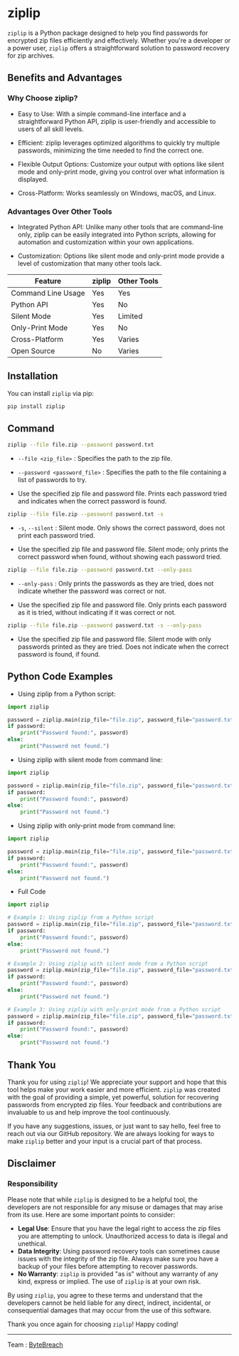 # ziplip

`ziplip` is a Python package designed to help you find passwords for encrypted zip files efficiently and effectively. Whether you're a developer or a power user, `ziplip` offers a straightforward solution to password recovery for zip archives.

## Benefits and Advantages
### Why Choose ziplip?

- Easy to Use: With a simple command-line interface and a straightforward Python API, ziplip is user-friendly and accessible to users of all skill levels.

- Efficient: ziplip leverages optimized algorithms to quickly try multiple passwords, minimizing the time needed to find the correct one.

- Flexible Output Options: Customize your output with options like silent mode and only-print mode, giving you control over what information is displayed.

- Cross-Platform: Works seamlessly on Windows, macOS, and Linux.

### Advantages Over Other Tools

- Integrated Python API: Unlike many other tools that are command-line only, ziplip can be easily integrated into Python scripts, allowing for automation and customization within your own applications.

- Customization: Options like silent mode and only-print mode provide a level of customization that many other tools lack.
<table>
<thead>
        <tr>
            <th>Feature</th>
            <th>ziplip</th>
            <th>Other Tools</th>
        </tr>
</thead>
<tbody>
        <tr>
            <td>Command Line Usage</td>
            <td>Yes</td>
            <td>Yes</td>
        </tr>
        <tr>
            <td>Python API</td>
            <td>Yes</td>
            <td>No</td>
        </tr>
        <tr>
            <td>Silent Mode</td>
            <td>Yes</td>
            <td>Limited</td>
        </tr>
        <tr>
            <td>Only-Print Mode</td>
            <td>Yes</td>
            <td>No</td>
        </tr>
  <tr>
            <td>Cross-Platform</td>
            <td>Yes</td>
            <td>Varies</td>
        </tr>
        <tr>
            <td>Open Source</td>
            <td>No</td>
            <td>Varies</td>
        </tr>
    </tbody>
</table>

## Installation

You can install `ziplip` via pip:

```bash
pip install ziplip
```
## Command

```bash
ziplip --file file.zip --password password.txt
```
- `--file <zip_file>` : Specifies the path to the zip file.

- `--password <password_file>` : Specifies the path to the file containing a list of passwords to try.

- Use the specified zip file and password file. Prints each password tried and indicates when the correct password is found.

```bash
ziplip --file file.zip --password password.txt -s
```
- `-s`, `--silent` : Silent mode. Only shows the correct password, does not print each password tried.

- Use the specified zip file and password file. Silent mode; only prints the correct password when found, without showing each password tried.

```bash
ziplip --file file.zip --password password.txt --only-pass
```
- `--only-pass` : Only prints the passwords as they are tried, does not indicate whether the password was correct or not.

- Use the specified zip file and password file. Only prints each password as it is tried, without indicating if it was correct or not.

```bash
ziplip --file file.zip --password password.txt -s --only-pass
```

- Use the specified zip file and password file. Silent mode with only passwords printed as they are tried. Does not indicate when the correct password is found, if found.

## Python Code Examples

- Using ziplip from a Python script:
```python
import ziplip

password = ziplip.main(zip_file="file.zip", password_file="password.txt")
if password:
    print("Password found:", password)
else:
    print("Password not found.")
```

- Using ziplip with silent mode from command line:

```python
import ziplip

password = ziplip.main(zip_file="file.zip", password_file="password.txt", silent=True)
if password:
    print("Password found:", password)
else:
    print("Password not found.")
```

- Using ziplip with only-print mode from command line:

```python
import ziplip

password = ziplip.main(zip_file="file.zip", password_file="password.txt", only_pass=True)
if password:
    print("Password found:", password)
else:
    print("Password not found.")
```

- Full Code

```python
import ziplip

# Example 1: Using ziplip from a Python script
password = ziplip.main(zip_file="file.zip", password_file="password.txt")
if password:
    print("Password found:", password)
else:
    print("Password not found.")

# Example 2: Using ziplip with silent mode from a Python script
password = ziplip.main(zip_file="file.zip", password_file="password.txt", silent=True)
if password:
    print("Password found:", password)
else:
    print("Password not found.")

# Example 3: Using ziplip with only-print mode from a Python script
password = ziplip.main(zip_file="file.zip", password_file="password.txt", only_pass=True)
if password:
    print("Password found:", password)
else:
    print("Password not found.")
```

## Thank You

Thank you for using `ziplip`! We appreciate your support and hope that this tool helps make your work easier and more efficient. `ziplip` was created with the goal of providing a simple, yet powerful, solution for recovering passwords from encrypted zip files. Your feedback and contributions are invaluable to us and help improve the tool continuously.

If you have any suggestions, issues, or just want to say hello, feel free to reach out via our GitHub repository. We are always looking for ways to make `ziplip` better and your input is a crucial part of that process.

## Disclaimer

### Responsibility

Please note that while `ziplip` is designed to be a helpful tool, the developers are not responsible for any misuse or damages that may arise from its use. Here are some important points to consider:

- **Legal Use**: Ensure that you have the legal right to access the zip files you are attempting to unlock. Unauthorized access to data is illegal and unethical.
- **Data Integrity**: Using password recovery tools can sometimes cause issues with the integrity of the zip file. Always make sure you have a backup of your files before attempting to recover passwords.
- **No Warranty**: `ziplip` is provided "as is" without any warranty of any kind, express or implied. The use of `ziplip` is at your own risk.

By using `ziplip`, you agree to these terms and understand that the developers cannot be held liable for any direct, indirect, incidental, or consequential damages that may occur from the use of this software.

Thank you once again for choosing `ziplip`! Happy coding!

---

Team : <a href="https://github.com/ByteBreach">ByteBreach</a>
